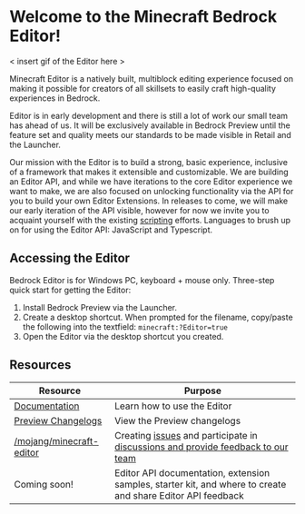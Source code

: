 # Welcome to the Minecraft Bedrock Editor! 

< insert gif of the Editor here > 

Minecraft Editor is a natively built, multiblock editing experience focused on making it possible for creators of all skillsets to easily craft high-quality experiences in Bedrock. 

Editor is in early development and there is still a lot of work our small team has ahead of us. It will be exclusively available in Bedrock Preview until the feature set and quality meets our standards to be made visible in Retail and the Launcher.

Our mission with the Editor is to build a strong, basic experience, inclusive of a framework that makes it extensible and customizable. We are building an Editor API, and while we have iterations to the core Editor experience we want to make, we are also focused on unlocking functionality via the API for you to build your own Editor Extensions. In releases to come, we will make our early iteration of the API visible, however for now we invite you to acquaint yourself with the existing [scripting](https://docs.microsoft.com/en-us/minecraft/creator/scriptapi/) efforts. Languages to brush up on for using the Editor API: JavaScript and Typescript. 

## Accessing the Editor
Bedrock Editor is for Windows PC, keyboard + mouse only. Three-step quick start for getting the Editor: 

1. Install Bedrock Preview via the Launcher. 
2. Create a desktop shortcut. When prompted for the filename, copy/paste the following into the textfield: `minecraft:?Editor=true`
3. Open the Editor via the desktop shortcut you created. 

## Resources 

| **Resource** | **Purpose** |
|--|--|
| [Documentation](https://aka.ms/LearnEditor) | Learn how to use the Editor | 
| [Preview Changelogs](https://feedback.minecraft.net/hc/en-us/sections/360001185332-Beta-and-Preview-Information-and-Changelogs) | View the Preview changelogs |
| [/mojang/minecraft-editor](https://github.com/Mojang/minecraft-editor/edit/main/README.md) | Creating [issues](https://github.com/Mojang/minecraft-editor/issues) and participate in [discussions and provide feedback to our team](https://github.com/Mojang/minecraft-editor/discussions) | 
| Coming soon! | Editor API documentation, extension samples, starter kit, and where to create and share Editor API feedback |
